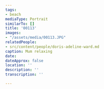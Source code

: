 ```yaml
---
tags:
- beach
mediaType: Portrait
similarTo: []
title: '00113'
images:
- "/assets/media/00113.JPG"
relatedPeople:
- src/content/people/doris-adeline-ward.md
caption: Mum relaxing
date: 
dateApprox: false
location: ''
description: ''
transcription: ''

---
```

